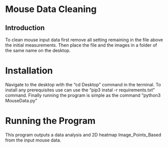 # Mouse Data Cleaning

## Introduction
To clean mouse input data first remove all setting remaining in the file above the initial measurements.
Then place the file and the images in a folder of the same name on the desktop.

# Installation
Navigate to the desktop with the “cd Desktop” command in the terminal. To install any prerequisites use can use the “pip3 instal -r requirements.txt” command.
Finally running the program is simple as the command “python3 MouseData.py”

# Running the Program
This program outputs a data analysis and 2D heatmap Image_Points_Based from the input mouse data.
